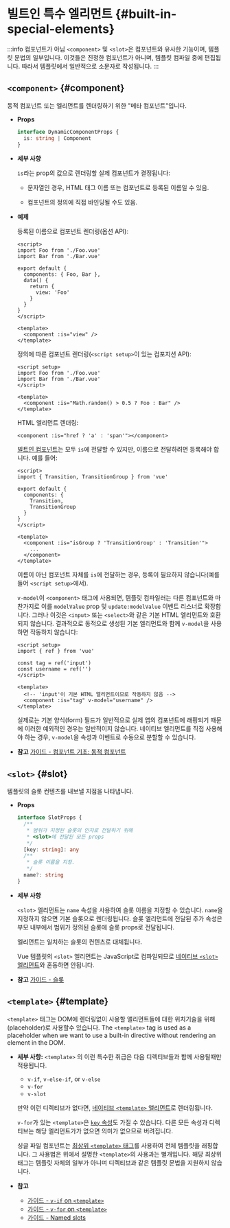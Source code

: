 # 빌트인 특수 엘리먼트 {#built-in-special-elements}

:::info 컴포넌트가 아님
`<component>` 및 `<slot>`은 컴포넌트와 유사한 기능이며,
템플릿 문법의 일부입니다.
이것들은 진정한 컴포넌트가 아니며,
템플릿 컴파일 중에 편집됩니다.
따라서 템플릿에서 일반적으로 소문자로 작성됩니다.
:::

## `<component>` {#component}

동적 컴포넌트 또는 엘리먼트를 렌더링하기 위한 "메타 컴포넌트"입니다.

- **Props**

  ```ts
  interface DynamicComponentProps {
    is: string | Component
  }
  ```

- **세부 사항**

  `is`라는 prop의 값으로 렌더링할 실제 컴포넌트가 결정됩니다:

  - 문자열인 경우, HTML 태그 이름 또는 컴포넌트로 등록된 이름일 수 있음.

  - 컴포넌트의 정의에 직접 바인딩될 수도 있음.

- **예제**

  등록된 이름으로 컴포넌트 렌더링(옵션 API):

  ```vue
  <script>
  import Foo from './Foo.vue'
  import Bar from './Bar.vue'

  export default {
    components: { Foo, Bar },
    data() {
      return {
        view: 'Foo'
      }
    }
  }
  </script>

  <template>
    <component :is="view" />
  </template>
  ```

  정의에 따른 컴포넌트 렌더링(`<script setup>`이 있는 컴포지션 API):

  ```vue
  <script setup>
  import Foo from './Foo.vue'
  import Bar from './Bar.vue'
  </script>

  <template>
    <component :is="Math.random() > 0.5 ? Foo : Bar" />
  </template>
  ```

  HTML 엘리먼트 렌더링:

  ```vue-html
  <component :is="href ? 'a' : 'span'"></component>
  ```

  [빌트인 컴포넌트](./built-in-components)는 모두 `is`에 전달할 수 있지만,
  이름으로 전달하려면 등록해야 합니다.
  예를 들어:

  ```vue
  <script>
  import { Transition, TransitionGroup } from 'vue'

  export default {
    components: {
      Transition,
      TransitionGroup
    }
  }
  </script>

  <template>
    <component :is="isGroup ? 'TransitionGroup' : 'Transition'">
      ...
    </component>
  </template>
  ```

  이름이 아닌 컴포넌트 자체를 `is`에 전달하는 경우,
  등록이 필요하지 않습니다(예를 들어 `<script setup>`에서).

  `v-model`이 `<component>` 태그에 사용되면, 템플릿 컴파일러는 다른 컴포넌트와 마찬가지로 이를 `modelValue` prop 및 `update:modelValue` 이벤트 리스너로 확장합니다.
  그러나 이것은 `<input>` 또는 `<select>`와 같은 기본 HTML 엘리먼트와 호환되지 않습니다.
  결과적으로 동적으로 생성된 기본 엘리먼트와 함께 `v-model`을 사용하면 작동하지 않습니다:

  ```vue
  <script setup>
  import { ref } from 'vue'
  
  const tag = ref('input')
  const username = ref('')
  </script>

  <template>
    <!-- 'input'이 기본 HTML 엘리먼트이므로 작동하지 않음 -->
    <component :is="tag" v-model="username" />
  </template>
  ```

  실제로는 기본 양식(form) 필드가 일반적으로 실제 앱의 컴포넌트에 래핑되기 때문에 이러한 예외적인 경우는 일반적이지 않습니다.
  네이티브 엘리먼트를 직접 사용해야 하는 경우, `v-model`을 속성과 이벤트로 수동으로 분할할 수 있습니다.

- **참고** [가이드 - 컴포넌트 기초: 동적 컴포넌트](/guide/essentials/component-basics#dynamic-components)

## `<slot>` {#slot}

템플릿의 슬롯 컨텐츠를 내보낼 지점을 나타냅니다.

- **Props**

  ```ts
  interface SlotProps {
    /**
     * 범위가 지정된 슬롯의 인자로 전달하기 위해
     * <slot>에 전달된 모든 props
     */
    [key: string]: any
    /**
     * 슬롯 이름을 지정.
     */
    name?: string
  }
  ```

- **세부 사항**

  `<slot>` 엘리먼트는 `name` 속성을 사용하여 슬롯 이름을 지정할 수 있습니다.
  `name`을 지정하지 않으면 기본 슬롯으로 렌더링됩니다.
  슬롯 엘리먼트에 전달된 추가 속성은 부모 내부에서 범위가 정의된 슬롯에 슬롯 props로 전달됩니다.

  엘리먼트는 일치하는 슬롯의 컨텐츠로 대체됩니다.

  Vue 템플릿의 `<slot>` 엘리먼트는 JavaScript로 컴파일되므로 [네이티브 `<slot>` 엘리먼트](https://developer.mozilla.org/en-US/docs/Web/HTML/Element/slot)와 혼동하면 안됩니다.

- **참고** [가이드 - 슬롯](/guide/components/slots)

## `<template>` {#template}

`<template>` 태그는 DOM에 렌더링없이 사용할 앨리먼트들에 대한 위치기술을 위해(placeholder)로 사용할수 있습니다. 
The `<template>` tag is used as a placeholder when we want to use a built-in directive without rendering an element in the DOM.

- **세부 사항:**
  `<template>` 의 이런 특수한 취급은 다음 디렉티브들과 함께 사용될때만 적용됩니다. 
  
  - `v-if`, `v-else-if`, or `v-else`
  - `v-for`
  - `v-slot`
  
  만약 이런 디렉티브가 없다면, [네이티브 `<template>` 앨리먼트](https://developer.mozilla.org/en-US/docs/Web/HTML/Element/template)로 렌더링됩니다. 
  
  `v-for`가 있는 `<template>`은 [`key` 속성](/api/built-in-special-attributes#key)도 가질 수 있습니다. 다른 모든 속성과 디렉티브는 해당 엘리먼트가가 없으면 의미가 없으므로 버려집니다.

  
  싱글 파일 컴포넌트는 [최상위 `<template>` 태그](/api/sfc-spec#language-blocks)를 사용하여 전체 템플릿을 래핑합니다. 그 사용법은 위에서 설명한 `<template>`의 사용과는 별개입니다. 해당 최상위 태그는 템플릿 자체의 일부가 아니며 디렉티브과 같은 템플릿 문법을 지원하지 않습니다.

- **참고**
  - [가이드 - `v-if` on `<template>`](/guide/essentials/conditional#v-if-on-template) 
  - [가이드 - `v-for` on `<template>`](/guide/essentials/list#v-for-on-template) 
  - [가이드 - Named slots](/guide/components/slots#named-slots) 
